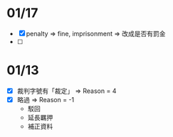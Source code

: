 # 01/17
+ [x] penalty => fine, imprisonment 
=> 改成是否有罰金
+ [ ]

# 01/13
+ [x] 裁判字號有「裁定」 => Reason = 4
+ [x] 略過 => Reason = -1
    + 駁回
    + 延長羈押
    + 補正資料
